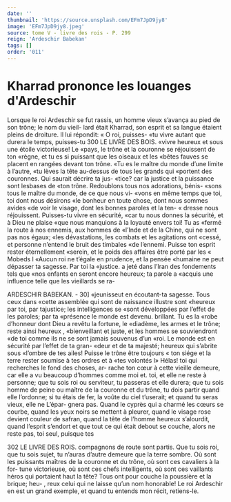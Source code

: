 ```yaml
---
date: ''
thumbnail: 'https://source.unsplash.com/EFm7JpD9jy8'
image: 'EFm7JpD9jy8.jpeg'
source: tome V - livre des rois - P. 299
reign: 'Ardeschir Babekan'
tags: []
order: '011'
---
```


# Kharrad prononce les louanges d'Ardeschir

Lorsque le roi Ardeschir se fut rassis, un homme vieux s’avança au pied de son trône; le nom du vieil-
lard était Kharrad, son esprit et sa langue étaient pleins de droiture. Il lui répondit: « O roi, puisses-
«tu vivre autant que durera le temps, puisses-tu
300 LE LIVRE DES BOIS.
«vivre heureux et sous une étoile victorieuse! Le «pays, le trône et la couronne se réjouissent de ton «règne, et tu es si puissant que les oiseaux et les «bêtes fauves se placent en rangées devant ton trône.
«Tu es le maître du monde d’une limite à l’autre,
«tu lèves la tête au-dessus de tous les grands qui «portent des couronnes. Qui saurait décrire ta jus- «tice? car la justice et la puissance sont lesbases de «ton trône. Redoublons tous nos adorations, bénis- «sons tous le maître du monde, de ce que nous vi- «vons en même temps que toi, toi dont nous désirons
«le bonheur en toute chose, dont nous sommes avides «de voir le visage, dont les bonnes paroles et la ten- « dresse nous réjouissent. Puisses-tu vivre en sécurité,
«car tu nous donnes la sécurité, et à Dieu ne plaise
«que nous manquions à la loyauté envers toi! Tu as «fermé la route à nos ennemis, aux hommes de «l’Inde et de la Chine, qui ne sont pas nos égaux;
«les dévastations, les combats et les agitations ont «cessé, et personne n’entend le bruit des timbales
«de l’ennemi. Puisse ton esprit rester éternellement «serein, et le poids des affaires être porté par les
« Mobeds l
«Aucun roi ne t’égale en prudence, et la pensée «humaine ne peut dépasser ta sagesse. Par toi la «justice. a jeté dans l’Iran des fondements tels que
«nos enfants en seront encore heureux; ta parole a «acquis une influence telle que les vieillards se ra-

ARDESCHIR BABEKAN. - 30] «jeunisseut en écoutant-ta sagesse. Tous ceux dans «cette assemblée qui sont de naissance illustre sont
«heureux par toi, par tajustice; les intelligences se «sont développées par l’effet de les paroles; par ta «présence le monde est devenu. brillant. Tu es la «robe d’honneur dont Dieu a revêtu la fortune, le «diadème, les armes et le trône; reste ainsi heureux , «bienveillant et juste, et les hommes se souviendront «de toi comme ils ne se sont jamais souvenus d’un «roi. Le monde est en sécurité par l’effet de ta gran-
«deur et de ta majesté; heureux qui s’abrite sous «l’ombre de tes ailes! Puisse le trône être toujours « ton siége et la terre rester soumise à tes ordres et à «tes volontés l»
Hélas! toi qui recherches le fond des choses, ar- rache ton cœur à cette vieille demeure, car elle a vu beaucoup d’hommes comme moi et. toi, et elle ne reste à personne; que tu sois roi ou serviteur, tu passeras et elle durera; que tu sois homme de peine ou maître de la couronne et du trône, tu dois partir quand elle l’ordonne; si tu étais de fer, la voûte du
ciel t’userait; et quand tu seras vieux, elle ne L’épar-
gnera pas. Quand le cyprès qui a charmé les cœurs
se courbe, quand les yeux noirs se mettent à pleurer,
quand le visage rose devient couleur de safran, quand la tête de l’homme heureux s’alourdit, quand
l’esprit s’endort et que tout ce qui était debout se
couche, alors ne reste pas, toi seul, puisque tes

302 LE LIVRE DES ROIS.
compagnons de route sont partis. Que tu sois roi, que tu sois sujet, tu n’auras d’autre demeure que la
terre sombre. Où sont les puissants maîtres de la couronne et du trône, où sont ces cavaliers à la for- tune victorieuse, où sont ces chefs intelligents, où sont ces vaillants héros qui portaient haut la tête? Tous ont pour couche la poussière et la brique; heu- , reux celui qui ne laisse qu’un nom honorable! Le
roi Ardeschir en est un grand exemple, et quand tu entends mon récit, retiens-le.
